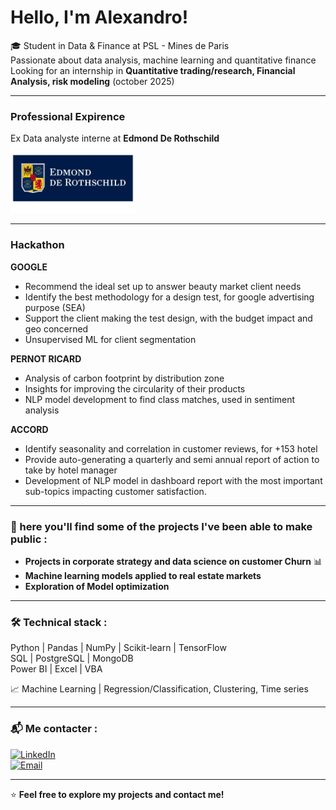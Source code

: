 
# Hello, I'm Alexandro!

🎓 Student in Data & Finance at PSL - Mines de Paris   
   Passionate about data analysis, machine learning and quantitative finance  
   Looking for an internship in **Quantitative trading/research, Financial Analysis, risk modeling** (october 2025)

---

### Professional Expirence
Ex Data analyste interne at **Edmond De Rothschild** <img src="edmond-de-rothschild-logo-vector.png" alt="EDR LOGO" width="200">

---

### Hackathon 

**GOOGLE**
- Recommend the ideal set up to answer beauty market client needs
- Identify the best methodology for a design test, for google advertising purpose (SEA)
- Support the client making the test design, with the budget impact and geo concerned
- Unsupervised ML for client segmentation

**PERNOT RICARD**
- Analysis of carbon footprint by distribution zone
- Insights for improving the circularity of their products
- NLP model development to find class matches, used in sentiment analysis

**ACCORD**
- Identify seasonality and correlation in customer reviews, for +153 hotel
- Provide auto-generating a quarterly and semi annual report of action to take by hotel manager
- Development of NLP model in dashboard report with the most important sub-topics impacting customer satisfaction.
  
---

### 📌 here you'll find some of the projects I've been able to make public  :
-  **Projects in corporate strategy and data science on customer Churn** 📊  
-  **Machine learning models applied to real estate markets**  
-  **Exploration of Model optimization**
  
---

### 🛠️ **Technical stack** :

  Python | Pandas | NumPy | Scikit-learn | TensorFlow  
  SQL | PostgreSQL | MongoDB  
  Power BI | Excel | VBA
 
📈 Machine Learning | Regression/Classification, Clustering, Time series  

---

### 📬 **Me contacter** :
[![LinkedIn](https://img.shields.io/badge/LinkedIn-blue?style=flat&logo=linkedin)](https://linkedin.com/in/alexandro-bizeul-586521277)  
[![Email](https://img.shields.io/badge/Email-D14836?style=flat&logo=gmail&logoColor=white)](mailto:bizeul.alexandro@gmail.com)  

---

⭐ **Feel free to explore my projects and contact me!** 

